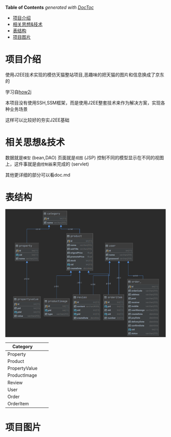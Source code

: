 <!-- START doctoc generated TOC please keep comment here to allow auto update -->
<!-- DON'T EDIT THIS SECTION, INSTEAD RE-RUN doctoc TO UPDATE -->
**Table of Contents**  *generated with [DocToc](https://github.com/thlorenz/doctoc)*

- [项目介绍](#%E9%A1%B9%E7%9B%AE%E4%BB%8B%E7%BB%8D)
- [相关思想&技术](#%E7%9B%B8%E5%85%B3%E6%80%9D%E6%83%B3%E6%8A%80%E6%9C%AF)
- [表结构](#%E8%A1%A8%E7%BB%93%E6%9E%84)
- [项目图片](#%E9%A1%B9%E7%9B%AE%E5%9B%BE%E7%89%87)

<!-- END doctoc generated TOC please keep comment here to allow auto update -->

# 项目介绍

使用J2EE技术实现的模仿天猫整站项目,恶趣味的把天猫的图片和信息换成了京东的

学习自[how2j](https://how2j.cn/k/tmall-j2ee/tmall-j2ee-894/894.html?p=28546)

本项目没有使用SSH,SSM框架，而是使用J2EE整套技术来作为解决方案，实现各种业务场景

这样可以比较好的夯实J2EE基础

# 相关思想&技术

数据就是`模型` (bean,DAO)
页面就是`视图` (JSP)
控制不同的模型显示在不同的视图上，这件事就是由`控制器`来完成的 (servlet)



其他更详细的部分可以看doc.md

# 表结构

![image-20210407034556416](imgs/image-20210407034556416.png)

| Category      |      |      |
| ------------- | ---- | ---- |
| Property      |      |      |
| Product       |      |      |
| PropertyValue |      |      |
| ProductImage  |      |      |
| Review        |      |      |
| User          |      |      |
| Order         |      |      |
| OrderItem     |      |      |

# 项目图片